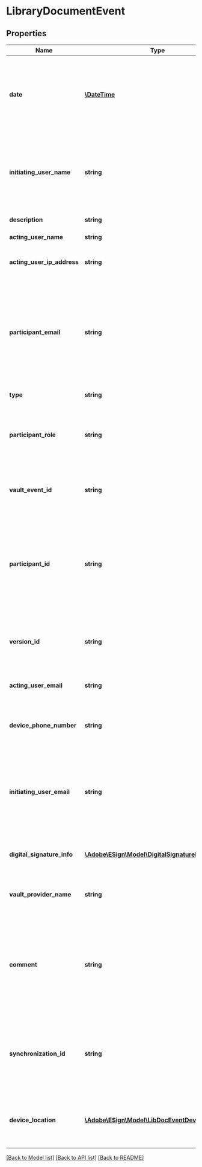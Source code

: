 # LibraryDocumentEvent

## Properties
Name | Type | Description | Notes
------------ | ------------- | ------------- | -------------
**date** | [**\DateTime**](\DateTime.md) | The date of the audit event. Format would be yyyy-MM-dd&#39;T&#39;HH:mm:ssZ. For example, e.g 2016-02-25T18:46:19Z represents UTC time | [optional] 
**initiating_user_name** | **string** | Full name of the user that initiated the event on behalf of the acting user when the account is shared. Will be empty if there is no account sharing in effect | [optional] 
**description** | **string** | A description of the audit event | [optional] 
**acting_user_name** | **string** | The name of the acting user | [optional] 
**acting_user_ip_address** | **string** | The IP address of the user that created the event | [optional] 
**participant_email** | **string** | Email address of the user that is the participant for the event. This may be different than the acting user for certain event types. For example, for a DELEGATION event, this is the user who was delegated to | [optional] 
**type** | **string** | Type of library document event | [optional] 
**participant_role** | **string** | Role assumed by all participants in the participant set the participant belongs to (signer, approver etc.). | [optional] 
**vault_event_id** | **string** | The identifier assigned by the vault provider for the vault event (if vaulted, otherwise null) | [optional] 
**participant_id** | **string** | The unique identifier of the participant for the event. This may be different than the acting user for certain event types. For example, for a DELEGATION event, this is the user who was delegated to | [optional] 
**version_id** | **string** | An ID which uniquely identifies the version of the document associated with this audit event | [optional] 
**acting_user_email** | **string** | Email address of the user that created the event | [optional] 
**device_phone_number** | **string** | Phone number from the device used when the participation is completed on a mobile phone | [optional] 
**initiating_user_email** | **string** | Email address of the user that initiated the event on behalf of the acting user when the account is shared. Will be empty if there is no account sharing in effect | [optional] 
**digital_signature_info** | [**\Adobe\ESign\\Model\DigitalSignatureInfo**](DigitalSignatureInfo.md) | This is present for ESIGNED events when the participation is signed digitally | [optional] 
**vault_provider_name** | **string** | Name of the vault provider for the vault event (if vaulted, otherwise null) | [optional] 
**comment** | **string** | The event comment. For RECALLED or REJECTED, the reason given by the user that initiates the event. For DELEGATE or SHARE, the message from the acting user to the participant | [optional] 
**synchronization_id** | **string** | A unique identifier linking offline events to synchronization events (specified for offline signing events and synchronization events, else null) | [optional] 
**device_location** | [**\Adobe\ESign\\Model\LibDocEventDeviceLocation**](LibDocEventDeviceLocation.md) | Location of the device that generated the event (This value may be null due to limited privileges) | [optional] 

[[Back to Model list]](../README.md#documentation-for-models) [[Back to API list]](../README.md#documentation-for-api-endpoints) [[Back to README]](../README.md)


